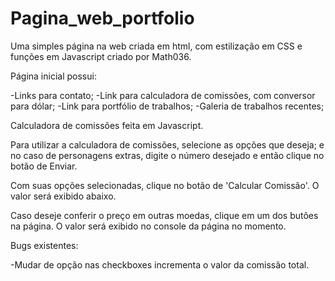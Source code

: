 # Pagina_web_portfolio
Uma simples página na web criada em html, com estilização em CSS e funções em Javascript criado por Math036.

Página inicial possui:

-Links para contato;
-Link para calculadora de comissões, com conversor para dólar;
-Link para portfólio de trabalhos;
-Galeria de trabalhos recentes;

Calculadora de comissões feita em Javascript.

Para utilizar a calculadora de comissões, selecione as opções que deseja;
e no caso de personagens extras, digite o número desejado e então clique no botão de Enviar.

Com suas opções selecionadas, clique no botão de 'Calcular Comissão'. O valor será exibido abaixo.

Caso deseje conferir o preço em outras moedas, clique em um dos butôes na página. O valor será exibido no console da página no momento.

Bugs existentes:

-Mudar de opção nas checkboxes incrementa o valor da comissão total.

